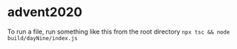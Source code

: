 # advent2020

To run a file, run something like this from the root directory `npx tsc && node build/dayNine/index.js`
